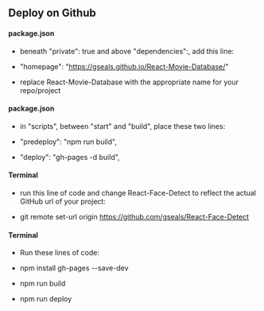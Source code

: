## Deploy on Github

#### package.json

* beneath "private": true and above "dependencies":, add this line:

* "homepage": "https://gseals.github.io/React-Movie-Database/"

* replace React-Movie-Database with the appropriate name for your repo/project

#### package.json

* in "scripts", between "start" and "build", place these two lines:

* "predeploy": "npm run build",
* "deploy": "gh-pages -d build",

#### Terminal

* run this line of code and change React-Face-Detect to reflect the actual GitHub url of your project:

* git remote set-url origin https://github.com/gseals/React-Face-Detect

#### Terminal

* Run these lines of code:

* npm install gh-pages --save-dev

* npm run build

* npm run deploy